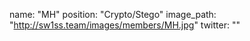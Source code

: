 name: "MH"
position: "Crypto/Stego"
image_path: "http://sw1ss.team/images/members/MH.jpg"
twitter: ""

